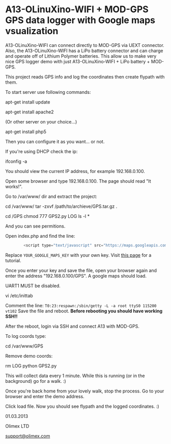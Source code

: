 # A13-OLinuXino-WIFI + MOD-GPS GPS data logger with Google maps vsualization

A13-OLinuXino-WIFI can connect directly to MOD-GPS via UEXT connector.
Also, the A13-OLinuXino-WIFI has a LiPo battery connector and can charge and operate off of Lithium Polymer batteries.
This allow us to make very nice GPS logger demo with just A13-OLinuXino-WIFI + LiPo battery + MOD-GPS.

This project reads GPS info and log the coordinates then create flypath with them.

To start server use following commands:

  apt-get install update

  apt-get install apache2

(Or other server on your choice...)

  apt-get install php5

Then you can configure it as you want... or not. 

If you're using DHCP check the ip:

  ifconfig -a

You should view the current IP address, for example 192.168.0.100.

Open some browser and type 192.168.0.100. The page should read "It works!".

Go to /var/www/ dir and extract the project:

  cd /var/www/
  tar -zxvf /path/to/archieve/GPS.tar.gz .

  cd /GPS
  chmod 777 GPS2.py LOG
  ls -l *

And you can see permitions.

Open index.php and find the line:

```php
        <script type="text/javascript" src="https://maps.googleapis.com/maps/api/js?key=YOUR_GOOGLE_MAPS_KEY&sensor=false">
```
        
Replace ``YOUR_GOOGLE_MAPS_KEY`` with your own key.
Visit [this page](https://developers.google.com/maps/documentation/javascript/tutorial#api_key) for a tutorial.


Once you enter your key and save the file, open your browser again and enter the address "192.168.0.100/GPS".
A google maps should load.

UART1 MUST be disabled.

  vi /etc/inittab

Comment the line: ``T0:23:respawn:/sbin/getty -L -a root ttyS0 115200 vt102``
Save the file and reboot.
**Before rebooting you should have working SSH!!**


After the reboot, login via SSH and connect A13 with MOD-GPS.

To log coords type:

  cd /var/www/GPS

Remove demo coords:

  rm LOG
  python GPS2.py

This will collect data every 1 minute.
While this is running (or in the background) go for a walk. :)

Once you're back home from your lovely walk, stop the process.
Go to your browser and enter the demo address.

Click load file.
Now you should see flypath and the logged coordinates. :)

01.03.2013

Olimex LTD

support@olimex.com

